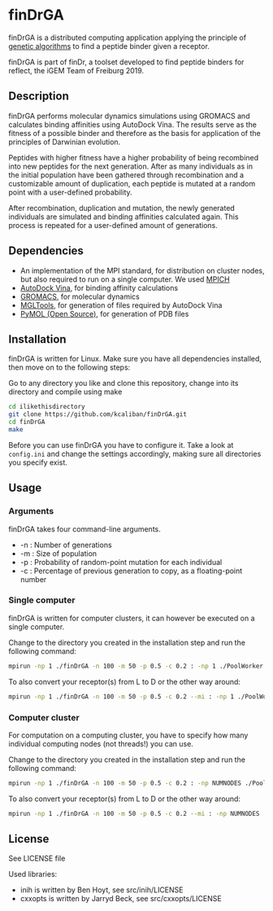 # finDrGA

finDrGA is a distributed computing application applying the principle of
[genetic algorithms](https://en.wikipedia.org/wiki/Genetic_algorithm)
to find a peptide binder given a receptor.

finDrGA is part of finDr, a toolset developed to find peptide binders
for reflect, the iGEM Team of Freiburg 2019.

## Description

finDrGA performs molecular dynamics simulations using GROMACS
and calculates binding affinities using AutoDock Vina. The results serve
as the fitness of a possible binder and therefore as the basis for
application of the principles of Darwinian evolution.

Peptides with higher fitness have a higher probability of being recombined
into new peptides for the next generation. After as many individuals as
in the initial population have been gathered through recombination and a
customizable amount of duplication, each peptide is mutated at a
random point with a user-defined probability.

After recombination, duplication and mutation, the newly generated individuals
are simulated and binding affinities calculated again.
This process is repeated for a user-defined amount of generations.

## Dependencies

* An implementation of the MPI standard, for distribution on cluster nodes, but also required to run on a single computer. We used [MPICH](https://www.mpich.org/)
* [AutoDock Vina](http://vina.scripps.edu/), for binding affinity calculations
* [GROMACS](http://www.gromacs.org/), for molecular dynamics
* [MGLTools](http://mgltools.scripps.edu/), for generation of files required by AutoDock Vina
* [PyMOL (Open Source)](https://sourceforge.net/projects/pymol/), for generation of PDB files

## Installation

finDrGA is written for Linux. Make sure you have all dependencies installed, then
move on to the following steps:

Go to any directory you like and clone this repository, change into its directory
and compile using make
```bash
cd ilikethisdirectory
git clone https://github.com/kcaliban/finDrGA.git
cd finDrGA
make
```

Before you can use finDrGA you have to configure it. Take a look at `config.ini`
and change the settings accordingly, making sure all directories you
specify exist.

## Usage

### Arguments

finDrGA takes four command-line arguments.
* -n : Number of generations
* -m : Size of population
* -p : Probability of random-point mutation for each individual
* -c : Percentage of previous generation to copy, as a floating-point number

### Single computer

finDrGA is written for computer clusters, it can however be executed on a single
computer.

Change to the directory you created in the installation step and run
the following command:
```bash
mpirun -np 1 ./finDrGA -n 100 -m 50 -p 0.5 -c 0.2 : -np 1 ./PoolWorker
```

To also convert your receptor(s) from L to D or the other way around:
```bash
mpirun -np 1 ./finDrGA -n 100 -m 50 -p 0.5 -c 0.2 --mi : -np 1 ./PoolWorker
```

### Computer cluster

For computation on a computing cluster, you have to specify how many
individual computing nodes (not threads!) you can use.

Change to the directory you created in the installation step and run
the following command:
```bash
mpirun -np 1 ./finDrGA -n 100 -m 50 -p 0.5 -c 0.2 : -np NUMNODES ./PoolWorker
```

To also convert your receptor(s) from L to D or the other way around:
```bash
mpirun -np 1 ./finDrGA -n 100 -m 50 -p 0.5 -c 0.2 --mi : -np NUMNODES ./PoolWorker
```

## License

See LICENSE file

Used libraries:
* inih is written by Ben Hoyt, see src/inih/LICENSE
* cxxopts is written by Jarryd Beck, see src/cxxopts/LICENSE
